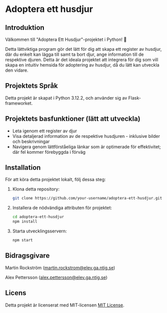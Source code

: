 # Adoptera ett husdjur

## Introduktion 
Välkommen till "Adoptera Ett Husdjur"-projektet i Python! 👋

Detta lättviktiga program gör det lätt för dig att skapa ett register av husdjur, där du enkelt kan lägga till samt ta bort djur, ange information till de respektive djuren. Detta är det ideala projektet att integrera för dig som vill skapa en intuitiv hemsida för adoptering av husdjur, då du lätt kan utveckla den vidare.

## Projektets Språk
Detta projekt är skapat i Python 3.12.2, och använder sig av Flask-frameworket.

## Projektets basfunktioner (lätt att utveckla)
- Leta igenom ett register av djur
- Visa detaljerad information av de respektive husdjuren - inklusive bilder och beskrivningar
- Navigera genom lättförståeliga länkar som är optimerade för effektivitet; där fel kommer förebyggda i förväg

## Installation
För att köra detta projektet lokalt, följ dessa steg:

1. Klona detta repository:
    ```bash
    git clone https://github.com/your-username/adoptera-ett-husdjur.git
    ```

2. Installera de nödvändiga attributen för projektet:
    ```bash
    cd adoptera-ett-husdjur
    npm install
    ```

3. Starta utvecklingsservern:
    ```bash
    npm start
    ```

## Bidragsgivare
Martin Rockström (martin.rockstrom@elev.ga.ntig.se)

Alex Pettersson (alex.pettersson@elev.ga.ntig.se)

## Licens
Detta projekt är licenserat med MIT-licensen [MIT License](./LICENSE).
